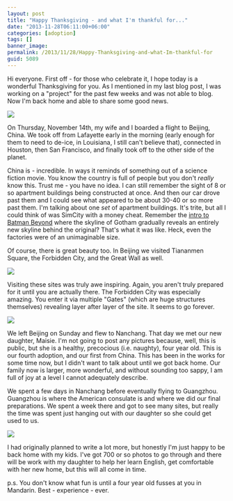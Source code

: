 ```yaml
---
layout: post
title: "Happy Thanksgiving - and what I'm thankful for..."
date: "2013-11-28T06:11:00+06:00"
categories: [adoption]
tags: []
banner_image: 
permalink: /2013/11/28/Happy-Thanksgiving-and-what-Im-thankful-for
guid: 5089
---
```


Hi everyone. First off - for those who celebrate it, I hope today is a wonderful Thanksgiving for you. As I mentioned in my last blog post, I was working on a "project" for the past few weeks and was not able to blog. Now I'm back home and able to share some good news.
<!--more-->
<p/>

<img src="https://static.raymondcamden.com/images/12.jpg"  />

<p/>

On Thursday, November 14th, my wife and I boarded a flight to Beijing, China. We took off from Lafayette early in the morning (early enough for them to need to de-ice, in Louisiana, I still can't believe that), connected in Houston, then San Francisco, and finally took off to the other side of the planet. 

<p/>

China is - incredible. In ways it reminds of something out of a science fiction movie. You know the country is full of people but you don't <i>really</i> know this. Trust me - you have no idea. I can still remember the sight of 8 or so apartment buildings being constructed at once. And then our car drove past them and I could see what appeared to be about 30-40 or so more past them. I'm talking about one <i>set</i> of apartment buildings. It's trite, but all I could think of was SimCity with a money cheat.   Remember the <a href="http://www.youtube.com/watch?v=sMXjtvMAFlI">intro to Batman Beyond</a> where the skyline of Gotham gradually reveals an entirely new skyline behind the original? That's what it was like. Heck, even the factories were of an unimaginable size. 

<p/>

Of course, there is great beauty too. In Beijing we visited Tiananmen Square, the Forbidden City, and the Great Wall as well. 

<img src="https://static.raymondcamden.com/images/32.jpg" />

<p/>

Visiting these sites was truly awe inspiring. Again, you aren't truly prepared for it until you are actually there. The Forbidden City was especially amazing. You enter it via multiple "Gates" (which are huge structures themselves) revealing layer after layer of the site. It seems to go forever. 

<p/>

<img src="https://static.raymondcamden.com/images/51.jpg" />

<p/>

We left Beijing on Sunday and flew to Nanchang. That day we met our new daughter, Maisie. I'm not going to post any pictures because, well, this is public, but she is a healthy, precocious (i.e. naughty), four year old. This is our fourth adoption, and our first from China. This has been in the works for some time now, but I didn't want to talk about until we got back home. Our family now is larger, more wonderful, and without sounding too sappy, I am full of joy at a level I cannot adequately describe. 

<p/>

We spent a few days in Nanchang before eventually flying to Guangzhou. Guangzhou is where the American consulate is and where we did our final preparations. We spent a week there and got to see many sites, but really the time was spent just hanging out with our daughter so she could get used to us.

<p/>

<img src="https://static.raymondcamden.com/images/6.jpg" />

<p/>

I had originally planned to write a lot more, but honestly I'm just happy to be back home with my kids. I've got 700 or so photos to go through and there will be work with my daughter to help her learn English, get comfortable with her new home, but this will all come in time.

<p/>

p.s. You don't know what fun is until a four year old fusses at you in Mandarin. Best - experience - ever.